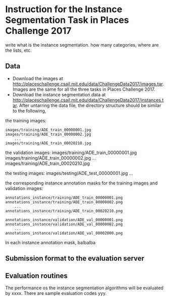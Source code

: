 # Instruction for the Instance Segmentation Task in Places Challenge 2017

write what is the instance segmentation. how many categories, where are the lists, etc.

## Data 

- Download the images at http://placeschallenge.csail.mit.edu/data/ChallengeData2017/images.tar. Images are the same for all the three tasks in Places Challenge 2017.
- Download the instance segmentation data at http://placeschallenge.csail.mit.edu/data/ChallengeData2017/instances.tar. After untarring the data file, the directory structure should be similar to the following,

the training images:

    images/training/ADE_train_00000001.jpg
    images/training/ADE_train_00000002.jpg
        ...
    images/training/ADE_train_00020210.jpg

the validation images:
    images/training/ADE_train_00000001.jpg
    images/training/ADE_train_00000002.jpg
        ...
    images/training/ADE_train_00020210.jpg

the testing images:
    images/testing/ADE_test_00000001.jpg
        ...


the corresponding instance annotation masks for the training images and validation images:
    
    annotations_instance/training/ADE_train_00000001.png
    annotations_instance/training/ADE_train_00000002.png
        ...
    annotations_instance/training/ADE_train_00020210.png
        
    annotations_instance/validation/ADE_val_00000001.png
    annotations_instance/validation/ADE_val_00000002.png
        ...
    annotations_instance/validation/ADE_val_00002000.png

In each instance annotation mask, balbalba 

## Submission format to the evaluation server


## Evaluation routines

The performance os the instance segmentation algorithms will be evaluated by xxxx. There are sample evaluation codes yyy.
